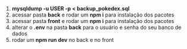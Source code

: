 1. <b>mysqldump -u USER -p < backup_pokedex.sql</b>
2. acessar pasta <b>back</b> e rodar um <b>npm i</b> para instalação dos pacotes
3. acessar pasta <b>front</b> e rodar um <b>npm i</b> para instalação dos pacotes
4. alterar o <b>.env</b> na pasta <b>back</b> para o usuário e senha do seu banco de dados
5. rodar um <b>npm run dev</b> no back e no front
